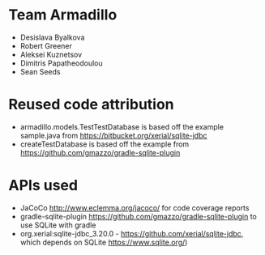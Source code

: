 # Team Armadillo
- Desislava Byalkova
- Robert Greener
- Aleksei Kuznetsov
- Dimitris Papatheodoulou
- Sean Seeds

# Reused code attribution
- armadillo.models.TestTestDatabase is based off the example sample.java from https://bitbucket.org/xerial/sqlite-jdbc
- createTestDatabase is based off the example from https://github.com/gmazzo/gradle-sqlite-plugin

# APIs used
- JaCoCo http://www.eclemma.org/jacoco/ for code coverage reports
- gradle-sqlite-plugin https://github.com/gmazzo/gradle-sqlite-plugin to use SQLite with gradle
- org.xerial:sqlite-jdbc_3.20.0 - https://github.com/xerial/sqlite-jdbc, which depends on SQLite https://www.sqlite.org/)
